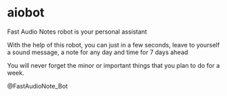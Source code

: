 # aiobot

Fast Audio Notes robot is your personal assistant

With the help of this robot, you can just in a few seconds, leave to yourself a sound message, a note for any day and time for 7 days ahead

You will never forget the minor or important things that you plan to do for a week.

@FastAudioNote_Bot
